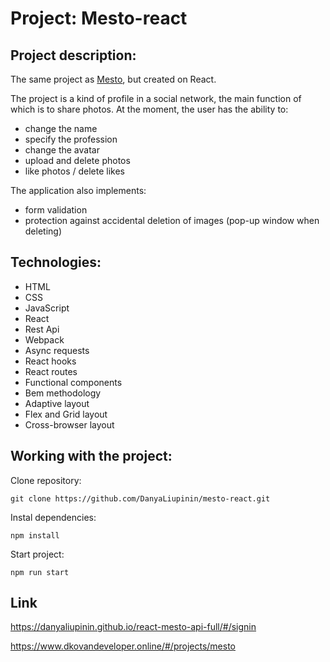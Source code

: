 # Project: Mesto-react

## Project description:
The same project as [Mesto](https://github.com/DanyaLiupinin/mesto), but created on React.

The project is a kind of profile in a social network, the main function of which is to share photos. At the moment, the user has the ability to:
- change the name 
- specify the profession
- change the avatar
- upload and delete photos
- like photos / delete likes

The application also implements: 

- form validation
- protection against accidental deletion of images (pop-up window when deleting)

## Technologies:
- HTML
- CSS
- JavaScript
- React
- Rest Api
- Webpack
- Async requests 
- React hooks
- React routes
- Functional components
- Bem methodology
- Adaptive layout
- Flex and Grid layout
- Cross-browser layout 

## Working with the project:

Clone repository:

``` git clone https://github.com/DanyaLiupinin/mesto-react.git ```

Instal dependencies: 

``` npm install ```

Start project: 

``` npm run start ```

## Link ##
https://danyaliupinin.github.io/react-mesto-api-full/#/signin

https://www.dkovandeveloper.online/#/projects/mesto
